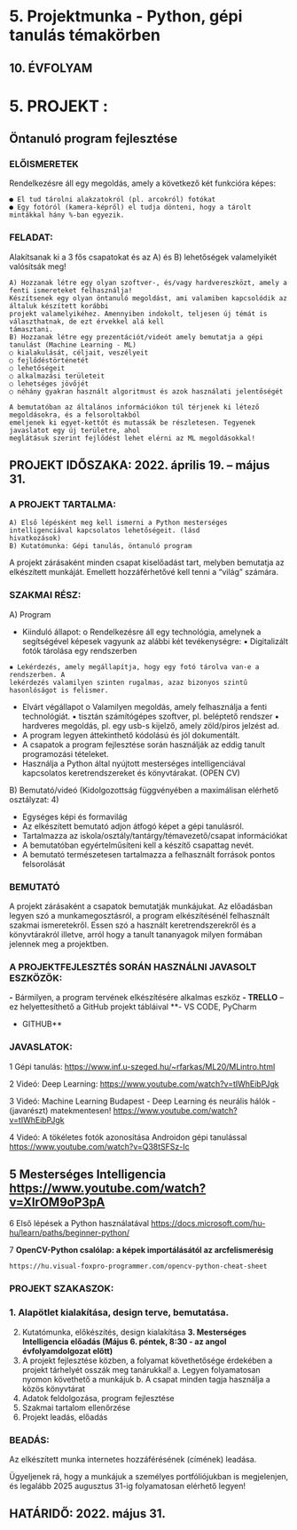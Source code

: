 # 5. Projektmunka - Python, gépi tanulás témakörben
## 10. ÉVFOLYAM

# 5. PROJEKT :

## Öntanuló program fejlesztése

### ELŐISMERETEK

Rendelkezésre áll egy megoldás, amely a következő két funkcióra képes:

```
● El tud tárolni alakzatokról (pl. arcokról) fotókat
● Egy fotóról (kamera-képről) el tudja dönteni, hogy a tárolt mintákkal hány %-ban egyezik.
```
### FELADAT:

Alakítsanak ki a 3 fős csapatokat és az A) és B) lehetőségek valamelyikét valósítsák meg!

```
A) Hozzanak létre egy olyan szoftver-, és/vagy hardvereszközt, amely a fenti ismereteket felhasználja!
Készítsenek egy olyan öntanuló megoldást, ami valamiben kapcsolódik az általuk készített korábbi
projekt valamelyikéhez. Amennyiben indokolt, teljesen új témát is választhatnak, de ezt érvekkel alá kell
támasztani.
B) Hozzanak létre egy prezentációt/videót amely bemutatja a gépi tanulást (Machine Learning - ML)
○ kialakulását, céljait, veszélyeit
○ fejlődéstörténetét
○ lehetőségeit
○ alkalmazási területeit
○ lehetséges jövőjét
○ néhány gyakran használt algoritmust és azok használati jelentőségét
```
```
A bemutatóban az általános információkon túl térjenek ki létező megoldásokra, és a felsoroltakból
emeljenek ki egyet-kettőt és mutassák be részletesen. Tegyenek javaslatot egy új területre, ahol
meglátásuk szerint fejlődést lehet elérni az ML megoldásokkal!
```
## PROJEKT IDŐSZAKA: 2022. április 19. – május 31.

### A PROJEKT TARTALMA:

```
A) Első lépésként meg kell ismerni a Python mesterséges intelligenciával kapcsolatos lehetőségeit. (lásd
hivatkozások)
B) Kutatómunka: Gépi tanulás, öntanuló program
```
A projekt zárásaként minden csapat kiselőadást tart, melyben bemutatja az elkészített munkáját. Emellett
hozzáférhetővé kell tenni a “világ” számára.

### SZAKMAI RÉSZ:

A) Program

- Kiinduló állapot:
    o Rendelkezésre áll egy technológia, amelynek a segítségével képesek vagyunk az alábbi két
       tevékenységre:
          ▪ Digitalizált fotók tárolása egy rendszerben


```
▪ Lekérdezés, amely megállapítja, hogy egy fotó tárolva van-e a rendszerben. A
lekérdezés valamilyen szinten rugalmas, azaz bizonyos szintű hasonlóságot is felismer.
```
- Elvárt végállapot
    o Valamilyen megoldás, amely felhasználja a fenti technológiát.
       ▪ tisztán számítógépes szoftver, pl. beléptető rendszer
       ▪ hardveres megoldás, pl. egy usb-s kijelző, amely zöld/piros jelzést ad.
- A program legyen áttekinthető kódolású és jól dokumentált.
- A csapatok a program fejlesztése során használják az eddig tanult programozási tételeket.
- Használja a Python által nyújtott mesterséges intelligenciával kapcsolatos keretrendszereket és
    könyvtárakat. (OPEN CV)

B) Bemutató/videó (Kidolgozottság függvényében a maximálisan elérhető osztályzat: 4)

- Egységes képi és formavilág
- Az elkészített bemutató adjon átfogó képet a gépi tanulásról.
- Tartalmazza az iskola/osztály/tantárgy/témavezető/csapat információkat
- A bemutatóban egyértelműsíteni kell a készítő csapattag nevét.
- A bemutató természetesen tartalmazza a felhasznált források pontos felsorolását

### BEMUTATÓ

A projekt zárásaként a csapatok bemutatják munkájukat. Az előadásban legyen szó a munkamegosztásról, a
program elkészítésénél felhasznált szakmai ismeretekről. Essen szó a használt keretrendszerekről és a
könyvtárakról illetve, arról hogy a tanult tananyagok milyen formában jelennek meg a projektben.

### A PROJEKTFEJLESZTÉS SORÁN HASZNÁLNI JAVASOLT ESZKÖZÖK:

**-** Bármilyen, a program tervének elkészítésére alkalmas eszköz
**- TRELLO** – ez helyettesíthető a GitHub projekt tábláival
**- VS CODE, PyCharm
- GITHUB**

### JAVASLATOK:

1 Gépi tanulás: https://www.inf.u-szeged.hu/~rfarkas/ML20/MLintro.html

2 Videó: Deep Learning: https://www.youtube.com/watch?v=tIWhEibPJgk

3 Videó: Machine Learning Budapest - Deep Learning és neurális hálók - (javarészt) matekmentesen!
https://www.youtube.com/watch?v=tIWhEibPJgk

4 Videó: A tökéletes fotók azonosítása Androidon gépi tanulással
https://www.youtube.com/watch?v=Q38tSFSz-Ic

## 5 Mesterséges Intelligencia https://www.youtube.com/watch?v=XIrOM9oP3pA

6 Első lépések a Python használatával
https://docs.microsoft.com/hu-hu/learn/paths/beginner-python/

7 **OpenCV-Python csalólap: a képek importálásától az arcfelismerésig**

```
https://hu.visual-foxpro-programmer.com/opencv-python-cheat-sheet
```

### PROJEKT SZAKASZOK:

### 1. Alapötlet kialakítása, design terve, bemutatása.

2. Kutatómunka, előkészítés, design kialakítása
**3. Mesterséges Intelligencia előadás (Május 6. péntek, 8:30 - az angol évfolyamdolgozat előtt)**
4. A projekt fejlesztése közben, a folyamat követhetősége érdekében a projekt tárhelyét osszák meg
    tanárukkal!
       a. Legyen folyamatosan nyomon követhető a munkájuk
       b. A csapat minden tagja használja a közös könyvtárat
5. Adatok feldolgozása, program fejlesztése
6. Szakmai tartalom ellenőrzése
7. Projekt leadás, előadás

### BEADÁS:

Az elkészített munka internetes hozzáférésének (címének) leadása.

Ügyeljenek rá, hogy a munkájuk a személyes portfóliójukban is megjelenjen, és legalább 2025 augusztus 31-ig
folyamatosan elérhető legyen!

## HATÁRIDŐ: 2022. május 31.


